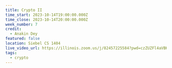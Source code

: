 ```yaml
---
title: Crypto II
time_start: 2023-10-14T19:00:00.000Z
time_close: 2023-10-14T20:00:00.000Z
week_number: 7
credit:
  - Anakin Dey
featured: false
location: Siebel CS 1404
live_video_url: https://illinois.zoom.us/j/82457225584?pwd=czZUZFl4aVBKN3Y4KzRvbHZOaDg4QT09
tags:
  - crypto
---
```

